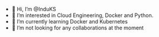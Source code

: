 - 👋 Hi, I’m @InduKS
- 👀 I’m interested in Cloud Engineering, Docker and Python.
- 🌱 I’m currently learning Docker and Kubernetes
- 💞️ I’m not looking for any collaborations at the moment

<!---
InduKS/InduKS is a ✨ special ✨ repository because its `README.md` (this file) appears on your GitHub profile.
You can click the Preview link to take a look at your changes.
--->

